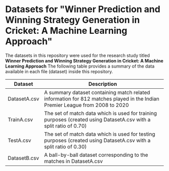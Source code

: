 
# Datasets for "Winner Prediction and Winning Strategy Generation in Cricket: A Machine Learning Approach"

The datasets in this repository were used for the research study titled **Winner Prediction and Winning Strategy Generation in Cricket: A Machine Learning Approach** The following table provides a summary of the data available in each file (dataset) inside this repository. 

|Dataset| Description |
|--|--|
| DatasetA.csv | A summary dataset containing match related information for 812 matches played in the Indian Premier League from 2008 to 2020 |
| TrainA.csv | The set of match data which is used for training purposes (created using DatasetA.csv with a split ratio of 0.70) |
| TestA.csv | The set of match data which is used for testing purposes (created using DatasetA.csv with a split ratio of 0.30) |
| DatasetB.csv | A ball-by-ball dataset corresponding to the matches in DatasetA.csv |
